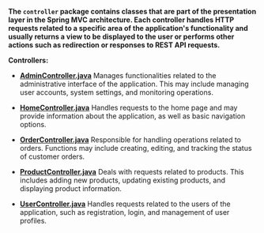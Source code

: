 **The `controller` package contains classes that are part of the presentation layer in the Spring MVC architecture. Each controller handles HTTP requests related to a specific area of the application's functionality and usually returns a view to be displayed to the user or performs other actions such as redirection or responses to REST API requests.**

**Controllers:**

- **[AdminController.java](controller/AdminController.java.md)** Manages functionalities related to the administrative interface of the application. This may include managing user accounts, system settings, and monitoring operations.
    
- **[HomeController.java](controller/HomeController.java.md)** Handles requests to the home page and may provide information about the application, as well as basic navigation options.
    
- **[OrderController.java](controller/OrderController.java.md)** Responsible for handling operations related to orders. Functions may include creating, editing, and tracking the status of customer orders.
    
- **[ProductController.java](controller/ProductController.java.md)** Deals with requests related to products. This includes adding new products, updating existing products, and displaying product information.
    
- **[UserController.java](controller/UserController.java.md)** Handles requests related to the users of the application, such as registration, login, and management of user profiles.
